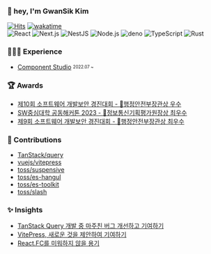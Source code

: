 <!-- profile -->

### 👋 hey, I'm GwanSik Kim

[![Hits](https://hits.seeyoufarm.com/api/count/incr/badge.svg?url=https%3A%2F%2Fgithub.com%2Fgwansikk&count_bg=%2379C83D&title_bg=%23555555&icon=github.svg&icon_color=%23E7E7E7&title=hits&edge_flat=true)](https://hits.seeyoufarm.com)
[![wakatime](https://wakatime.com/badge/user/018b296e-4cd5-41f2-aa72-2f479353ee2b.svg?style=flat-square)](https://wakatime.com/@018b296e-4cd5-41f2-aa72-2f479353ee2b)  
![React](https://img.shields.io/badge/React-61DAFB?style=flat-square&logo=React&logoColor=black)
![Next.js](https://img.shields.io/badge/Next.js-000000?style=flat-square&logo=Next.js)
![NestJS](https://img.shields.io/badge/NestJS-E0234E?style=flat-square&logo=NestJS)
![Node.js](https://img.shields.io/badge/Node.js-339933?style=flat-square&logo=Node.js&logoColor=white)
![deno](https://img.shields.io/badge/Deno-000000?style=flat-square&logo=deno&logoColor=white)
![TypeScript](https://img.shields.io/badge/TypeScript-3178C6?style=flat-square&logo=TypeScript&logoColor=white)
![Rust](https://img.shields.io/badge/Rust-000000?style=flat-square&logo=Rust&logoColor=white)

<!-- Experience -->

### 🧑🏻‍💻 Experience

- [Component Studio](https://github.com/ComponentStudio) <sub><sup>2022.07 ~</sup></sub> 

<!-- awards -->

### 🏆 Awards

- [제10회 소프트웨어 개발보안 경진대회 - 🥉행정안전부장관상 우수](https://www.kisa.or.kr/401/form?postSeq=3152&page=1)
- [SW중심대학 공동해커톤 2023 - 🥈정보통신기획평가원장상 최우수](https://www.swuniv.kr/56/?q=YToxOntzOjEyOiJrZXl3b3JkX3R5cGUiO3M6MzoiYWxsIjt9&bmode=view&idx=15247030&t=board)
- [제9회 소프트웨어 개발보안 경진대회 - 🥈행정안전부장관상 최우수](http://www.ggoverallnews.co.kr/news/articleView.html?idxno=18009) 

<!-- contribution -->

### 🧩 Contributions

- [TanStack/query](https://github.com/TanStack/query/issues?q=author%3Agwansikk)
- [vuejs/vitepress](https://github.com/vuejs/vitepress/issues?q=author%3Agwansikk)
- [toss/suspensive](https://github.com/toss/suspensive/issues?q=author%3Agwansikk)
- [toss/es-hangul](https://github.com/toss/es-hangul/issues?q=author%3Agwansikk)
- [toss/es-toolkit](https://github.com/toss/es-toolkit/issues?q=author%3Agwansikk)
- [toss/slash](https://github.com/toss/slash/issues?q=author%3Agwansikk)


<!-- blog -->

 ### ✨ Insights

- [TanStack Query 개발 중 마주친 버그 개선하고 기여하기](https://web-blog-service.vercel.app/post/TanStack-Query-개발-중-마주친-버그-개선하고-기여하기)
- [VitePress, 새로운 것을 제안하여 기여하기](https://web-blog-service.vercel.app/post/VitePress,-%EC%83%88%EB%A1%9C%EC%9A%B4-%EA%B2%83%EC%9D%84-%EC%A0%9C%EC%95%88%ED%95%98%EC%97%AC-%EA%B8%B0%EC%97%AC%ED%95%98%EA%B8%B0)
- [React.FC를 미워하지 않을 용기](https://web-blog-service.vercel.app/post/React.FC%EB%A5%BC-%EB%AF%B8%EC%9B%8C%ED%95%98%EC%A7%80-%EC%95%8A%EC%9D%84-%EC%9A%A9%EA%B8%B0)
